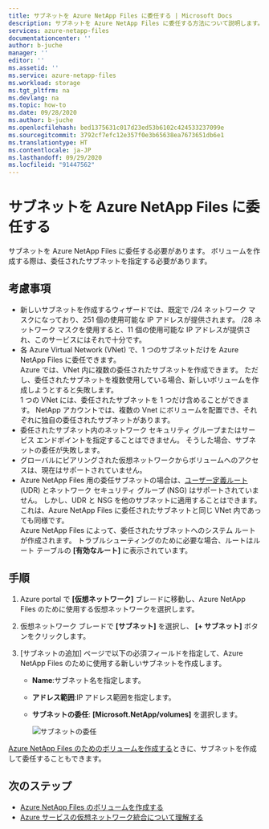 ```yaml
---
title: サブネットを Azure NetApp Files に委任する | Microsoft Docs
description: サブネットを Azure NetApp Files に委任する方法について説明します。 ボリュームを作成する際は、委任されたサブネットを指定します。
services: azure-netapp-files
documentationcenter: ''
author: b-juche
manager: ''
editor: ''
ms.assetid: ''
ms.service: azure-netapp-files
ms.workload: storage
ms.tgt_pltfrm: na
ms.devlang: na
ms.topic: how-to
ms.date: 09/28/2020
ms.author: b-juche
ms.openlocfilehash: bed1375631c017d23ed53b6102c424533237099e
ms.sourcegitcommit: 3792cf7efc12e357f0e3b65638ea7673651db6e1
ms.translationtype: HT
ms.contentlocale: ja-JP
ms.lasthandoff: 09/29/2020
ms.locfileid: "91447562"
---
```

# <a name="delegate-a-subnet-to-azure-netapp-files"></a>サブネットを Azure NetApp Files に委任する 

サブネットを Azure NetApp Files に委任する必要があります。   ボリュームを作成する際は、委任されたサブネットを指定する必要があります。

## <a name="considerations"></a>考慮事項

* 新しいサブネットを作成するウィザードでは、既定で /24 ネットワーク マスクになっており、251 個の使用可能な IP アドレスが提供されます。 /28 ネットワーク マスクを使用すると、11 個の使用可能な IP アドレスが提供され、このサービスにはそれで十分です。
* 各 Azure Virtual Network (VNet) で、1 つのサブネットだけを Azure NetApp Files に委任できます。   
   Azure では、VNet 内に複数の委任されたサブネットを作成できます。  ただし、委任されたサブネットを複数使用している場合、新しいボリュームを作成しようとすると失敗します。  
   1 つの VNet には、委任されたサブネットを 1 つだけ含めることができます。 NetApp アカウントでは、複数の Vnet にボリュームを配置でき、それぞれに独自の委任されたサブネットがあります。  
* 委任されたサブネット内のネットワーク セキュリティ グループまたはサービス エンドポイントを指定することはできません。 そうした場合、サブネットの委任が失敗します。
* グローバルにピアリングされた仮想ネットワークからボリュームへのアクセスは、現在はサポートされていません。
* Azure NetApp Files 用の委任サブネットの場合は、[ユーザー定義ルート](https://docs.microsoft.com/azure/virtual-network/virtual-networks-udr-overview#custom-routes) (UDR) とネットワーク セキュリティ グループ (NSG) はサポートされていません。 しかし、UDR と NSG を他のサブネットに適用することはできます。これは、Azure NetApp Files に委任されたサブネットと同じ VNet 内であっても同様です。  
   Azure NetApp Files によって、委任されたサブネットへのシステム ルートが作成されます。 トラブルシューティングのために必要な場合、ルートはルート テーブルの **[有効なルート]** に表示されています。

## <a name="steps"></a>手順

1.  Azure portal で **[仮想ネットワーク]** ブレードに移動し、Azure NetApp Files のために使用する仮想ネットワークを選択します。    

1. 仮想ネットワーク ブレードで **[サブネット]** を選択し、 **[+ サブネット]** ボタンをクリックします。 

1. [サブネットの追加] ページで以下の必須フィールドを指定して、Azure NetApp Files のために使用する新しいサブネットを作成します。
    * **Name**:サブネット名を指定します。
    * **アドレス範囲**:IP アドレス範囲を指定します。
    * **サブネットの委任**: **[Microsoft.NetApp/volumes]** を選択します。 

      ![サブネットの委任](../media/azure-netapp-files/azure-netapp-files-subnet-delegation.png)
    
[Azure NetApp Files のためのボリュームを作成する](azure-netapp-files-create-volumes.md)ときに、サブネットを作成して委任することもできます。 

## <a name="next-steps"></a>次のステップ

* [Azure NetApp Files のボリュームを作成する](azure-netapp-files-create-volumes.md)
* [Azure サービスの仮想ネットワーク統合について理解する](https://docs.microsoft.com/azure/virtual-network/virtual-network-for-azure-services)


